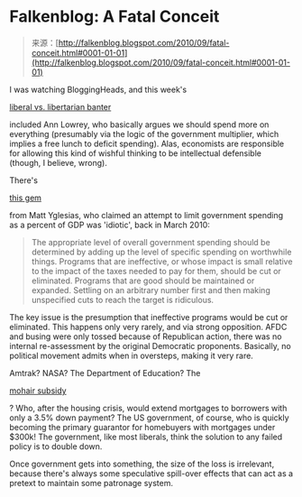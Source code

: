 <!--yml
category: 未分类
date: 2024-05-12 21:21:54
-->

# Falkenblog: A Fatal Conceit

> 来源：[http://falkenblog.blogspot.com/2010/09/fatal-conceit.html#0001-01-01](http://falkenblog.blogspot.com/2010/09/fatal-conceit.html#0001-01-01)

I was watching BloggingHeads, and this week's

[liberal vs. libertarian banter](http://bloggingheads.tv/diavlogs/30776)

included Ann Lowrey, who basically argues we should spend more on everything (presumably via the logic of the government multiplier, which implies a free lunch to deficit spending). Alas, economists are responsible for allowing this kind of wishful thinking to be intellectual defensible (though, I believe, wrong).

There's

[this gem](http://yglesias.thinkprogress.org/2010/03/budgeting-pence-style/)

from Matt Yglesias, who claimed an attempt to limit government spending as a percent of GDP was 'idiotic', back in March 2010:

> The appropriate level of overall government spending should be determined by adding up the level of specific spending on worthwhile things. Programs that are ineffective, or whose impact is small relative to the impact of the taxes needed to pay for them, should be cut or eliminated. Programs that are good should be maintained or expanded. Settling on an arbitrary number first and then making unspecified cuts to reach the target is ridiculous.

The key issue is the presumption that ineffective programs would be cut or eliminated. This happens only very rarely, and via strong opposition. AFDC and busing were only tossed because of Republican action, there was no internal re-assessment by the original Democratic proponents. Basically, no political movement admits when in oversteps, making it very rare.

Amtrak? NASA? The Department of Education? The

[mohair subsidy](http://www.politico.com/news/stories/0610/38379.html)

? Who, after the housing crisis, would extend mortgages to borrowers with only a 3.5% down payment? The US government, of course, who is quickly becoming the primary guarantor for homebuyers with mortgages under $300k! The government, like most liberals, think the solution to any failed policy is to double down.

Once government gets into something, the size of the loss is irrelevant, because there's always some speculative spill-over effects that can act as a pretext to maintain some patronage system.